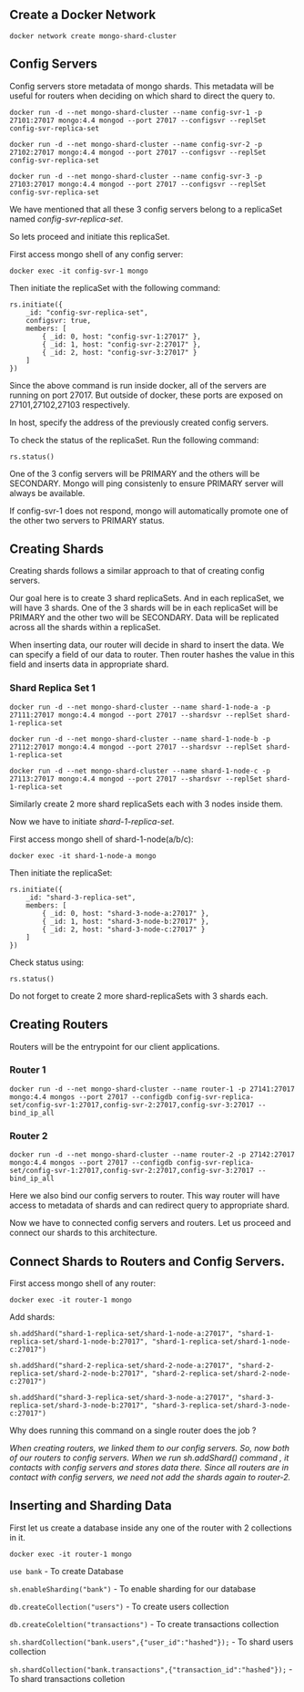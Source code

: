 ## Create a Docker Network
```
docker network create mongo-shard-cluster
```

## Config Servers

Config servers store metadata of mongo shards. This metadata will be useful for routers when deciding on which shard to direct the query to.

```
docker run -d --net mongo-shard-cluster --name config-svr-1 -p 27101:27017 mongo:4.4 mongod --port 27017 --configsvr --replSet config-svr-replica-set
```

```
docker run -d --net mongo-shard-cluster --name config-svr-2 -p 27102:27017 mongo:4.4 mongod --port 27017 --configsvr --replSet config-svr-replica-set
```

```
docker run -d --net mongo-shard-cluster --name config-svr-3 -p 27103:27017 mongo:4.4 mongod --port 27017 --configsvr --replSet config-svr-replica-set
```

We have mentioned that all these 3 config servers belong to a replicaSet named *config-svr-replica-set*.

So lets proceed and initiate this replicaSet.

First access mongo shell of any config server:
```
docker exec -it config-svr-1 mongo
```

Then initiate the replicaSet with the following command:
```
rs.initiate({
    _id: "config-svr-replica-set",
    configsvr: true,
    members: [
        { _id: 0, host: "config-svr-1:27017" },
        { _id: 1, host: "config-svr-2:27017" },
        { _id: 2, host: "config-svr-3:27017" }
    ]
})
```
Since the above command is run inside docker, all of the servers are running on port 27017. But outside of docker, these ports are exposed on 27101,27102,27103 respectively.

In host, specify the address of the previously created config servers.

To check the status of the replicaSet. Run the following command:

```
rs.status()
```

One of the 3 config servers will be PRIMARY and the others will be SECONDARY. Mongo will ping consistenly to ensure PRIMARY server will always be available. 

If config-svr-1 does not respond, mongo will automatically promote one of the other two servers to PRIMARY status.

## Creating Shards

Creating shards follows a similar approach to that of creating config servers.

Our goal here is to create 3 shard replicaSets. And in each replicaSet, we will have 3 shards. One of the 3 shards will be in each replicaSet will be PRIMARY and the other two will be SECONDARY. Data will be replicated across all the shards within a replicaSet.

When inserting data, our router will decide in shard to insert the data. We can specify a field of our data to router. Then router hashes the value in this field and inserts data in appropriate shard.

### Shard Replica Set 1
```
docker run -d --net mongo-shard-cluster --name shard-1-node-a -p 27111:27017 mongo:4.4 mongod --port 27017 --shardsvr --replSet shard-1-replica-set
```

```
docker run -d --net mongo-shard-cluster --name shard-1-node-b -p 27112:27017 mongo:4.4 mongod --port 27017 --shardsvr --replSet shard-1-replica-set
```

```
docker run -d --net mongo-shard-cluster --name shard-1-node-c -p 27113:27017 mongo:4.4 mongod --port 27017 --shardsvr --replSet shard-1-replica-set
```

Similarly create 2 more shard replicaSets each with 3 nodes inside them.

Now we have to initiate *shard-1-replica-set*.

First access mongo shell of shard-1-node(a/b/c):

```
docker exec -it shard-1-node-a mongo
```

Then initiate the replicaSet:
```
rs.initiate({
    _id: "shard-3-replica-set",
    members: [
        { _id: 0, host: "shard-3-node-a:27017" },
        { _id: 1, host: "shard-3-node-b:27017" },
        { _id: 2, host: "shard-3-node-c:27017" }
    ]
})
```

Check status using:
```
rs.status()
```

Do not forget to create 2 more shard-replicaSets with 3 shards each.


## Creating Routers

Routers will be the entrypoint for our client applications.

### Router 1
```
docker run -d --net mongo-shard-cluster --name router-1 -p 27141:27017 mongo:4.4 mongos --port 27017 --configdb config-svr-replica-set/config-svr-1:27017,config-svr-2:27017,config-svr-3:27017 --bind_ip_all
```

### Router 2
```
docker run -d --net mongo-shard-cluster --name router-2 -p 27142:27017 mongo:4.4 mongos --port 27017 --configdb config-svr-replica-set/config-svr-1:27017,config-svr-2:27017,config-svr-3:27017 --bind_ip_all
```

Here we also bind our config servers to router. This way router will have access to metadata of shards and can redirect query to appropriate shard.

Now we have to connected config servers and routers. Let us proceed and connect our shards to this architecture.

## Connect Shards to Routers and Config Servers.

First access mongo shell of any router:
```
docker exec -it router-1 mongo
```

Add shards:

```
sh.addShard("shard-1-replica-set/shard-1-node-a:27017", "shard-1-replica-set/shard-1-node-b:27017", "shard-1-replica-set/shard-1-node-c:27017")
```

```
sh.addShard("shard-2-replica-set/shard-2-node-a:27017", "shard-2-replica-set/shard-2-node-b:27017", "shard-2-replica-set/shard-2-node-c:27017")
```

```
sh.addShard("shard-3-replica-set/shard-3-node-a:27017", "shard-3-replica-set/shard-3-node-b:27017", "shard-3-replica-set/shard-3-node-c:27017")
```

Why does running this command on a single router does the job ?

*When creating routers, we linked them to our config servers. So, now both of our routers to config servers. When we run sh.addShard() command , it contacts with config servers and stores data there. Since all routers are in contact with config servers, we need not add the shards again to router-2.*

## Inserting and Sharding Data

First let us create a database inside any one of the router with 2 collections in it.

```docker exec -it router-1 mongo```

```use bank``` - To create Database

```sh.enableSharding("bank")``` - To enable sharding for our database

```db.createCollection("users")``` - To create users collection

```db.createColeltion("transactions")``` - To create transactions collection

```sh.shardCollection("bank.users",{"user_id":"hashed"});``` - To shard users collection

```sh.shardCollection("bank.transactions",{"transaction_id":"hashed"});``` - To shard transactions colletion

